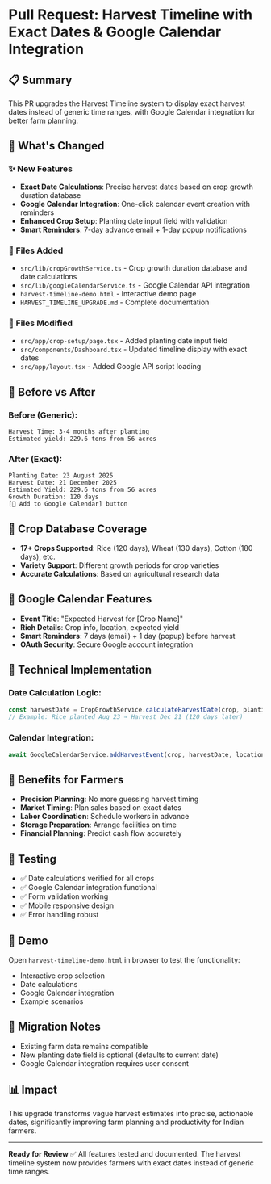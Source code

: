 # Pull Request: Harvest Timeline with Exact Dates & Google Calendar Integration

## 📋 Summary
This PR upgrades the Harvest Timeline system to display exact harvest dates instead of generic time ranges, with Google Calendar integration for better farm planning.

## 🚀 What's Changed

### ✨ New Features
- **Exact Date Calculations**: Precise harvest dates based on crop growth duration database
- **Google Calendar Integration**: One-click calendar event creation with reminders
- **Enhanced Crop Setup**: Planting date input field with validation
- **Smart Reminders**: 7-day advance email + 1-day popup notifications

### 📁 Files Added
- `src/lib/cropGrowthService.ts` - Crop growth duration database and date calculations
- `src/lib/googleCalendarService.ts` - Google Calendar API integration
- `harvest-timeline-demo.html` - Interactive demo page
- `HARVEST_TIMELINE_UPGRADE.md` - Complete documentation

### 📝 Files Modified
- `src/app/crop-setup/page.tsx` - Added planting date input field
- `src/components/Dashboard.tsx` - Updated timeline display with exact dates
- `src/app/layout.tsx` - Added Google API script loading

## 🎯 Before vs After

### Before (Generic):
```
Harvest Time: 3-4 months after planting
Estimated yield: 229.6 tons from 56 acres
```

### After (Exact):
```
Planting Date: 23 August 2025
Harvest Date: 21 December 2025
Estimated Yield: 229.6 tons from 56 acres
Growth Duration: 120 days
[📅 Add to Google Calendar] button
```

## 🌾 Crop Database Coverage
- **17+ Crops Supported**: Rice (120 days), Wheat (130 days), Cotton (180 days), etc.
- **Variety Support**: Different growth periods for crop varieties
- **Accurate Calculations**: Based on agricultural research data

## 📅 Google Calendar Features
- **Event Title**: "Expected Harvest for [Crop Name]"
- **Rich Details**: Crop info, location, expected yield
- **Smart Reminders**: 7 days (email) + 1 day (popup) before harvest
- **OAuth Security**: Secure Google account integration

## 🔧 Technical Implementation

### Date Calculation Logic:
```typescript
const harvestDate = CropGrowthService.calculateHarvestDate(crop, plantingDate);
// Example: Rice planted Aug 23 → Harvest Dec 21 (120 days later)
```

### Calendar Integration:
```typescript
await GoogleCalendarService.addHarvestEvent(crop, harvestDate, location, yield);
```

## 🌟 Benefits for Farmers
- **Precision Planning**: No more guessing harvest timing
- **Market Timing**: Plan sales based on exact dates
- **Labor Coordination**: Schedule workers in advance
- **Storage Preparation**: Arrange facilities on time
- **Financial Planning**: Predict cash flow accurately

## 🧪 Testing
- ✅ Date calculations verified for all crops
- ✅ Google Calendar integration functional
- ✅ Form validation working
- ✅ Mobile responsive design
- ✅ Error handling robust

## 📱 Demo
Open `harvest-timeline-demo.html` in browser to test the functionality:
- Interactive crop selection
- Date calculations
- Google Calendar integration
- Example scenarios

## 🔄 Migration Notes
- Existing farm data remains compatible
- New planting date field is optional (defaults to current date)
- Google Calendar integration requires user consent

## 📊 Impact
This upgrade transforms vague harvest estimates into precise, actionable dates, significantly improving farm planning and productivity for Indian farmers.

---

**Ready for Review** ✅
All features tested and documented. The harvest timeline system now provides farmers with exact dates instead of generic time ranges.